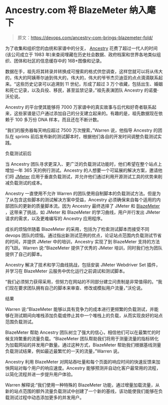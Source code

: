# Ancestry.com 将 BlazeMeter 纳入麾下

> 原文：<https://devops.com/ancestry-com-brings-blazemeter-fold/>

为了收集和组织您的血统和家谱中的分支， [Ancestry](http://www.ancestry.com) 花费了超过一代人的时间(该公司成立于 1983 年)来查阅埋藏在历史社会数据、政府档案和世界各地类似组织、团体和社区的信息缓存中的 16B+图像和记录。

数据在手，祖先将其转录并转换成可搜索的格式供您调查，这样您就可以将从伟大的，伟大的阿姨蒂尔迪到伟大的，伟大的，伟大的爷爷杰贝迪亚的点点滴滴联系起来。“这些历史记录可以追溯到 11 世纪，形成了超过 3 万个收藏，包括出生、婚姻和死亡记录，以及兵役、移民，甚至监禁记录，”祖先表演团队 Ancestry 的诺曼·沃伦说。

Ancestry 的平台使其能够将 7000 万家谱中的真实故事与后代和好奇者联系起来，这些家谱是订户通过添加自己的分支建立起来的。有趣的是，祖先数据现在依赖于 100 多万份 DNA 样本，而且还在不断计数。

“我们的服务器每天响应超过 7500 万次搜索，”Warren 说，他指导 Ancestry 的团队在 sprints 前后发布新的测试脚本时，根据他们各自的开发时间调整负载测试实践。

负载测试前后

当 Ancestry 团队寻求更深入、更广泛的负载测试功能时，他们希望在整个站点上增加一年 365 天的例行测试。Ancestry 的人想要一个可延展的解决方案，邀请他们将 [JMeter](https://jmeter.apache.org/) 应用于垂直负载测试，并允许他们通过利用开源测试工具的优势来削减负载测试的成本。

Ancestry 一直使用不允许 Warren 的团队使用自制脚本的负载测试方法。但是为了从包含这些脚本的测试解决方案中受益，Ancestry 必须确保来自每个适用的内部团队的更新的质量脚本流。因为 Ancestry 最终选择了 JMeter 和 [BlazeMeter](https://blazemeter.com/) ，这带来了挑战，如 JMeter 和 BlazeMeter 的学习曲线，用户并行发出 JMeter 请求的需求，以及更难编写的 Ancestry 应用程序。

成长的烦恼伴随着 BlazeMeter 的采用，包括为了检索测试脚本而接受不同 devops 团队的烦恼。通过指出新测试范例的优点，论证站点范围内负载测试节省的时间，并提供 JMeter 中的培训，Ancestry 实现了到 BlazeMeter 支持的方法的飞跃。Warren 说:“BlazeMeter 提供了优秀的 JMeter 培训，同时我们也为团队提供了自己的脚本。

Ancestry 解决了技术和学习曲线挑战，包括安装 JMeter Webdriver Set 插件，并学习在 BlazeMeter 云服务中优化运行之前调试和测试脚本。

“我们必须努力获得采用，但努力在网站的不同部分建立问责制是非常值得的。“我们现在要求团队拥有自己的脚本来审查、修改或模拟用户流量，”沃伦说。

结果

Warren 说:“BlazeMeter 能够以具有竞争力的成本进行更频繁的负载测试，并能够在测试期间向堆栈添加负载或停止其中一个堆栈上的负载，从而实现良好的站点范围负载测试。

BlazeMeter 帮助 Ancestry 团队树立了强大的信心，相信他们可以在最繁忙的时候支持繁重的流量负载。“BlazeMeter 团队帮助我们将用于测量流量的指标转化为加载网站的并发用户数量。通过这种方式，BlazeMeter 帮助我们根据基线测量负载测试结果，例如最近最繁忙的一天的流量，”Warren 说。

Ancestry 利用 BlazeMeter 对网站吞吐量和每个页面的响应时间的快速反馈来加快网站对每个用户的响应速度。Ancestry 能够预测并自动化客户最常用的流程，以简化流程并进一步提升用户体验。

Warren 解释说:“我们使用一种特殊的 BlazeMeter 功能，通过增量加载流量，从新的站点范围的额外流量负载测试中创建了一个新的基线，该功能使我们能够在负载测试过程中动态添加更多的并发用户。